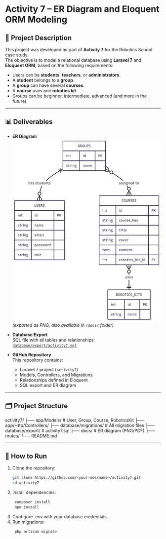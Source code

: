 # Activity 7 – ER Diagram and Eloquent ORM Modeling

## 📌 Project Description
This project was developed as part of **Activity 7** for the Robotics School case study.  
The objective is to model a relational database using **Laravel 7** and **Eloquent ORM**, based on the following requirements:

- Users can be **students**, **teachers**, or **administrators**.
- A **student** belongs to a **group**.
- A **group** can have several **courses**.
- A **course** uses one **robotics kit**.
- Groups can be beginner, intermediate, advanced (and more in the future).

---

## 📊 Deliverables

- **ER Diagram**  
  ![ER Diagram](docs/ER_diagram.png)  
  *(exported as PNG, also available in `/docs/` folder)*

- **Database Export**  
  SQL file with all tables and relationships:  
  [`database/export/activity7.sql`](database/export/laravel.sql)

- **GitHub Repository**  
  This repository contains:
  - Laravel 7 project (`activity7`)
  - Models, Controllers, and Migrations
  - Relationships defined in Eloquent
  - SQL export and ER diagram

---

## 🗂️ Project Structure
activity7/ ├── app/Models/         # User, Group, Course, RoboticsKit ├── app/Http/Controllers/ ├── database/migrations/ # All migration files ├── database/export/     # activity7.sql ├── docs/                # ER diagram (PNG/PDF) ├── routes/ └── README.md


---

## 🚀 How to Run
1. Clone the repository:
   ```bash
   git clone https://github.com/<your-username>/activity7.git
   cd activity7
2. Install dependencies:
   ```bash
    composer install
    npm install
3. Configure .env with your database credentials.
4. Run migrations:
   ```bash
    php artisan migrate